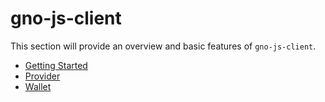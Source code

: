 # gno-js-client

This section will provide an overview and basic features of `gno-js-client`.

* [Getting Started](getting-started.md)
* [Provider](gno-provider.md)
* [Wallet](gno-wallet.md)